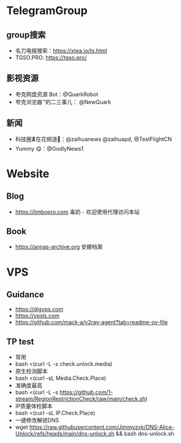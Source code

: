 # TelegramGroup


## group搜索
* 名刀电报搜索：https://xtea.io/ts.html
* TGSO.PRO: https://tgso.pro/
## 影视资源
*  夸克网盘资源 Bot：@QuarkRobot
*  夸克浏览器™的二三事儿： @NewQuark
## 新闻
* 科技圈🎗在花频道📮：@zaihuanews  @zaihuapd, @TestFlightCN
* Yummy 😋：@GodlyNews1


# Website
## Blog
* https://limbopro.com 毒奶 - 欢迎使用代理访问本站
## Book
* https://annas-archive.org 安娜档案
# VPS
## Guidance 
* https://digvps.com
* https://vpsls.com
* https://github.com/mack-a/v2ray-agent?tab=readme-ov-file
## TP test
* 常用
* bash <(curl -L -s check.unlock.media)
* 原生检测脚本
* bash <(curl -sL Media.Check.Place)
* 准确度最高
* bash <(curl -L -s https://github.com/1-stream/RegionRestrictionCheck/raw/main/check.sh)
* IP质量体检脚本
* bash <(curl -sL IP.Check.Place)
* 一键修改解锁DNS
* wget https://raw.githubusercontent.com/Jimmyzxk/DNS-Alice-Unlock/refs/heads/main/dns-unlock.sh && bash dns-unlock.sh
